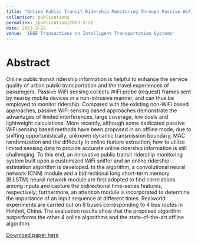 ```yaml
---
title: "Online Public Transit Ridership Monitoring Through Passive WiFi Sensing"
collection: publications
permalink: /publication/2023-3-22
date: 2023-3-22
venue: 'IEEE Transactions on Intelligent Transportation Systems'
---
```


# Abstract 

Online public transit ridership information is helpful to enhance the service quality of urban public transportation and the travel experiences of passengers. Passive WiFi sensing collects WiFi probe (request) frames sent by nearby mobile devices in a non-intrusive manner, and can thus be employed to monitor ridership. Compared with the existing non-WiFi based approaches, passive WiFi sensing based approaches demonstrate the advantages of limited interferences, large coverage, low costs and lightweight calculations. More recently, although some dedicated passive WiFi sensing based methods have been proposed in an offline mode, due to sniffing opportunistically, unknown dynamic transmission boundary, MAC randomization and the difficulty in online feature extraction, how to utilize limited sensing data to provide accurate online ridership information is still challenging. To this end, an innovative public transit ridership monitoring system built upon a customized WiFi sniffer and an online ridership estimation algorithm is developed. In the algorithm, a convolutional neural network (CNN) module and a bidirectional long short-term memory (BiLSTM) neural network module are first adopted to find correlations among inputs and capture the bidirectional time-series features, respectively; furthermore, an attention module is incorporated to determine the importance of an input sequence at different times. Realworld experiments are carried out on 8 buses corresponding to 4 bus routes in Hohhot, China. The evaluation results show that the proposed algorithm outperforms the other 4 online algorithms and the state-of-the-art offline algorithm.

[Download paper here](https://ieeexplore.ieee.org/abstract/document/10078725)
